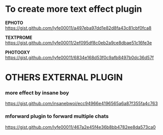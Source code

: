 # To create more text effect plugin 
**EPHOTO**
https://gist.github.com/lyfe00011/a497eba97dd1e82d8fa43c81cbf0fca8

**TEXTPROME**
https://gist.github.com/lyfe00011/2ef095df8c0eb2a9ce8dbae51c16fe3e

**PHOTOOXY**
https://gist.github.com/lyfe00011/6834e168d53f0c9afb8497b0dc36d57f

# OTHERS EXTERNAL PLUGIN

### more effect by insane boy
https://gist.github.com/insanebwoi/ecc94966e4196565a6a87f355fa4c763

### mforward plugin to forward multiple chats
https://gist.github.com/lyfe00011/467a2e45f4e36b8bb4782ee8da573ca0